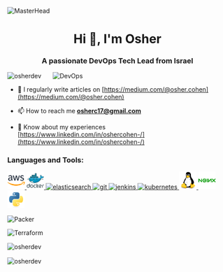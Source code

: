 ![MasterHead](https://d2908q01vomqb2.cloudfront.net/c5b76da3e608d34edb07244cd9b875ee86906328/2022/05/04/AWS_Animated_Banner_1600x200_2022.gif)
<h1 align="center">Hi 👋, I'm Osher</h1>
<h3 align="center">A passionate DevOps Tech Lead from Israel</h3>
<img align="right" alt="DevOps" width="400" src="https://www.canopusinfosystems.com/wp-content/uploads/2022/12/f9351e003b18e71a7518a6114223951d-min.gif">

<p align="left"> <img src="https://komarev.com/ghpvc/?username=osherdev&label=Profile%20views&color=0e75b6&style=flat" alt="osherdev" /> </p>

- 📝 I regularly write articles on [https://medium.com/@osher.cohen](https://medium.com/@osher.cohen)

- 📫 How to reach me **osherc17@gmail.com**

- 📄 Know about my experiences [https://www.linkedin.com/in/oshercohen-/](https://www.linkedin.com/in/oshercohen-/)


<h3 align="left">Languages and Tools:</h3>
<p align="left"> <a href="https://aws.amazon.com" target="_blank" rel="noreferrer"> <img src="https://raw.githubusercontent.com/devicons/devicon/master/icons/amazonwebservices/amazonwebservices-original-wordmark.svg" alt="aws" width="40" height="40"/> </a> <a href="https://www.docker.com/" target="_blank" rel="noreferrer"> <img src="https://raw.githubusercontent.com/devicons/devicon/master/icons/docker/docker-original-wordmark.svg" alt="docker" width="40" height="40"/> </a> <a href="https://www.elastic.co" target="_blank" rel="noreferrer"> <img src="https://www.vectorlogo.zone/logos/elastic/elastic-icon.svg" alt="elasticsearch" width="40" height="40"/> </a> <a href="https://git-scm.com/" target="_blank" rel="noreferrer"> <img src="https://www.vectorlogo.zone/logos/git-scm/git-scm-icon.svg" alt="git" width="40" height="40"/> </a> <a href="https://www.jenkins.io" target="_blank" rel="noreferrer"> <img src="https://www.vectorlogo.zone/logos/jenkins/jenkins-icon.svg" alt="jenkins" width="40" height="40"/> </a> <a href="https://kubernetes.io" target="_blank" rel="noreferrer"> <img src="https://www.vectorlogo.zone/logos/kubernetes/kubernetes-icon.svg" alt="kubernetes" width="40" height="40"/> </a> <a href="https://www.linux.org/" target="_blank" rel="noreferrer"> <img src="https://raw.githubusercontent.com/devicons/devicon/master/icons/linux/linux-original.svg" alt="linux" width="40" height="40"/> </a> <a href="https://www.nginx.com" target="_blank" rel="noreferrer"> <img src="https://raw.githubusercontent.com/devicons/devicon/master/icons/nginx/nginx-original.svg" alt="nginx" width="40" height="40"/> </a> <a href="https://www.python.org" target="_blank" rel="noreferrer"> <img src="https://raw.githubusercontent.com/devicons/devicon/master/icons/python/python-original.svg" alt="python" width="40" height="40"/> </a> </p>

![Packer](https://img.shields.io/static/v1?style=for-the-badge&message=Packer&color=02A8EF&logo=Packer&logoColor=FFFFFF&label=)

![Terraform](https://img.shields.io/static/v1?style=for-the-badge&message=Terraform&color=7B42BC&logo=Terraform&logoColor=FFFFFF&label=)

<p><img align="center" src="https://github-readme-stats.vercel.app/api/top-langs?username=osherdev&show_icons=true&locale=en&layout=compact" alt="osherdev" /></p>

<p><img align="center" src="https://github-readme-streak-stats.herokuapp.com/?user=osherdev&" alt="osherdev" /></p>

